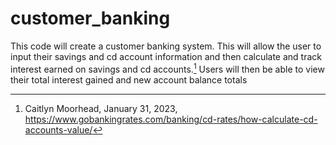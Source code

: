 # customer_banking

This code will create a customer banking system. This will allow the user to input their savings and cd account information and then calculate and track interest earned on savings and cd accounts.[^fn1] Users will then be able to view their total interest gained and new account balance totals

[^fn1]: Caitlyn Moorhead, January 31, 2023, https://www.gobankingrates.com/banking/cd-rates/how-calculate-cd-accounts-value/
